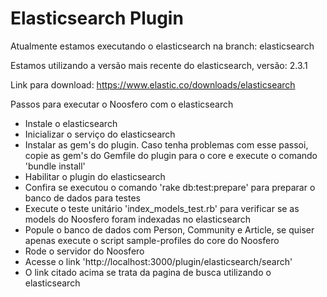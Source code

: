 Elasticsearch Plugin
====================

Atualmente estamos executando o elasticsearch na branch: elasticsearch

Estamos utilizando a versão mais recente do elasticsearch, versão: 2.3.1

Link para download: https://www.elastic.co/downloads/elasticsearch

Passos para executar o Noosfero com o elasticsearch

- Instale o elasticsearch
- Inicializar o serviço do elasticsearch
- Instalar as gem's do plugin. Caso tenha problemas com esse passoi, copie
  as gem's do Gemfile do plugin para o core e execute o comando 'bundle install'
- Habilitar o plugin do elasticsearch
- Confira se executou o comando 'rake db:test:prepare' para preparar o banco
  de dados para testes
- Execute o teste unitário 'index_models_test.rb' para verificar se as
  models do Noosfero foram indexadas no elasticsearch
- Popule o banco de dados com Person, Community e Article, se quiser
  apenas execute o script sample-profiles do core do Noosfero
- Rode o servidor do Noosfero
- Acesse o link 'http://localhost:3000/plugin/elasticsearch/search'
- O link citado acima se trata da pagina de busca utilizando o elasticsearch
